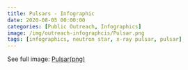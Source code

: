 ```yaml
---
title: Pulsars - Infographic
date: 2020-08-05 00:00:00
categories: [Public Outreach, Infographics]
image: /img/outreach-infographcis/Pulsar.png
tags: [infographics, neutron star, x-ray pulsar, pulsar]
---
```


See full image: [Pulsar(png)](/img/outreach-infographcis/Pulsar.png)
